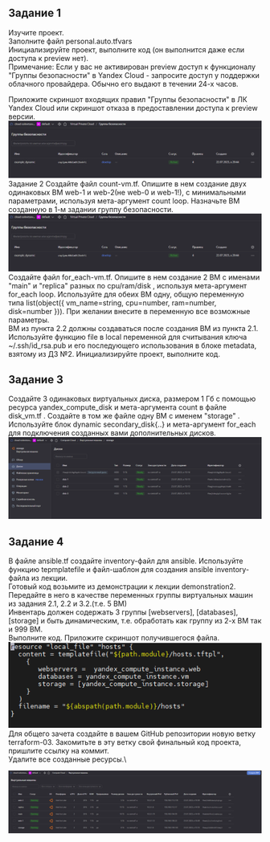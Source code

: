 ## Задание 1
Изучите проект.\
Заполните файл personal.auto.tfvars\
Инициализируйте проект, выполните код (он выполнится даже если доступа к preview нет).\
Примечание: Если у вас не активирован preview доступ к функционалу "Группы безопасности" в Yandex Cloud - запросите доступ у поддержки облачного провайдера.
Обычно его выдают в течении 24-х часов.

Приложите скриншот входящих правил "Группы безопасности" в ЛК Yandex Cloud или скриншот отказа в предоставлении доступа к preview версии.
![](example.png)
Задание 2
Создайте файл count-vm.tf. Опишите в нем создание двух одинаковых ВМ web-1 и web-2(не web-0 и web-1!), с минимальными параметрами, используя мета-аргумент count loop.
Назначьте ВМ созданную в 1-м задании группу безопасности.
![](example.png)
Создайте файл for_each-vm.tf. Опишите в нем создание 2 ВМ с именами "main" и "replica" разных по cpu/ram/disk , используя мета-аргумент for_each loop.
Используйте для обеих ВМ одну, общую переменную типа list(object({ vm_name=string, cpu=number, ram=number, disk=number })). При желании внесите в переменную все возможные параметры.\
ВМ из пункта 2.2 должны создаваться после создания ВМ из пункта 2.1.
Используйте функцию file в local переменной для считывания ключа ~/.ssh/id_rsa.pub и его последующего использования в блоке metadata, взятому из ДЗ №2.
Инициализируйте проект, выполните код.

## Задание 3
Создайте 3 одинаковых виртуальных диска, размером 1 Гб с помощью ресурса yandex_compute_disk и мета-аргумента count в файле disk_vm.tf .
Создайте в том же файле одну ВМ c именем "storage" . Используйте блок dynamic secondary_disk{..} и мета-аргумент for_each для подключения созданных вами дополнительных дисков.
![](disk.png)
## Задание 4
В файле ansible.tf создайте inventory-файл для ansible. Используйте функцию tepmplatefile и файл-шаблон для создания ansible inventory-файла из лекции.\
Готовый код возьмите из демонстрации к лекции demonstration2. Передайте в него в качестве переменных группы виртуальных машин из задания 2.1, 2.2 и 3.2.(т.е. 5 ВМ)\
Инвентарь должен содержать 3 группы [webservers], [databases], [storage] и быть динамическим, т.е. обработать как группу из 2-х ВМ так и 999 ВМ.\
Выполните код. Приложите скриншот получившегося файла.
![](ansible.png)
Для общего зачета создайте в вашем GitHub репозитории новую ветку terraform-03. Закомитьте в эту ветку свой финальный код проекта, пришлите ссылку на коммит.\
Удалите все созданные ресурсы.\

![](vm.png)
